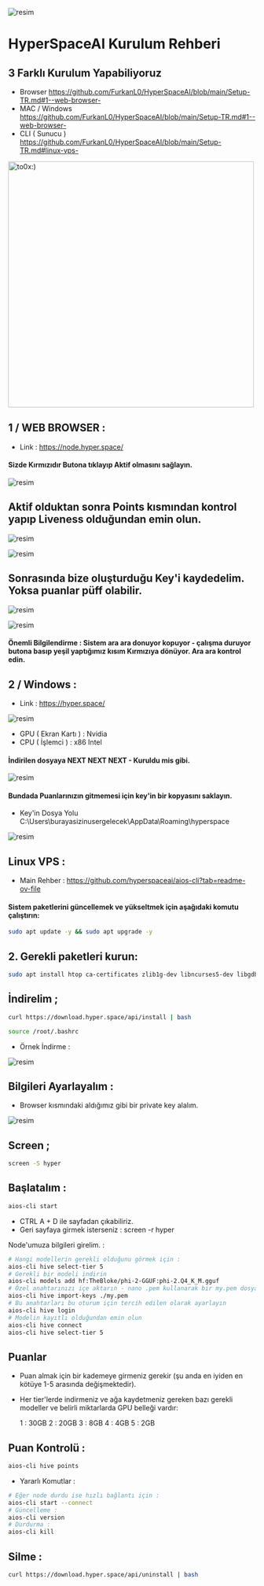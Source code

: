 ![resim](https://github.com/user-attachments/assets/26646db3-b278-453d-9910-cfab1619b1e7)


# HyperSpaceAI Kurulum Rehberi 

## 3 Farklı Kurulum Yapabiliyoruz 

- Browser https://github.com/FurkanL0/HyperSpaceAI/blob/main/Setup-TR.md#1--web-browser-
- MAC / Windows https://github.com/FurkanL0/HyperSpaceAI/blob/main/Setup-TR.md#1--web-browser-
- CLI ( Sunucu ) https://github.com/FurkanL0/HyperSpaceAI/blob/main/Setup-TR.md#linux-vps-

<img src="https://github.com/user-attachments/assets/bf91e6b6-e379-4684-b11b-84106c0f2e98" alt="to0x:)" width="500">

## 1 / WEB BROWSER :

- Link : https://node.hyper.space/

#### Sizde Kırmızıdır Butona tıklayıp Aktif olmasını sağlayın.

![resim](https://github.com/user-attachments/assets/0e6c54d2-948f-4ef7-b875-999d2a7cd9b7)

## Aktif olduktan sonra Points kısmından kontrol yapıp Liveness olduğundan emin olun.

![resim](https://github.com/user-attachments/assets/af031538-ec03-4444-8ef5-5d76d06487ff)


![resim](https://github.com/user-attachments/assets/ced0b28d-28ec-438f-9db2-e8675826b39c)


## Sonrasında bize oluşturduğu Key'i kaydedelim. Yoksa puanlar püff olabilir.

![resim](https://github.com/user-attachments/assets/496adc93-aff6-4bc5-bb35-66971a550592)

![resim](https://github.com/user-attachments/assets/4a0cfae8-d9e2-4739-8fd9-f4f71bf42255)

#### Önemli Bilgilendirme : Sistem ara ara donuyor kopuyor - çalışma duruyor butona basıp yeşil yaptığımız kısım Kırmızıya dönüyor. Ara ara kontrol edin.


## 2 / Windows :

- Link : https://hyper.space/

![resim](https://github.com/user-attachments/assets/32f93027-4da1-4b66-8252-017e414694d6)

- GPU ( Ekran Kartı ) : Nvidia
- CPU ( İşlemci ) : x86 Intel

#### İndirilen dosyaya NEXT NEXT NEXT - Kuruldu mis gibi.

![resim](https://github.com/user-attachments/assets/645320e7-4ee9-4578-802f-4983e727cf2f)

#### Bundada Puanlarınızın gitmemesi için key'in bir kopyasını saklayın. 

- Key'in Dosya Yolu C:\Users\burayasizinusergelecek\AppData\Roaming\hyperspace

![resim](https://github.com/user-attachments/assets/e1c1cc6e-f432-4b7d-98b7-c080d27cc7a2)



## Linux VPS : 

- Main Rehber : https://github.com/hyperspaceai/aios-cli?tab=readme-ov-file

#### Sistem paketlerini güncellemek ve yükseltmek için aşağıdaki komutu çalıştırın:

```bash
sudo apt update -y && sudo apt upgrade -y
```
## 2. Gerekli paketleri kurun:

```bash
sudo apt install htop ca-certificates zlib1g-dev libncurses5-dev libgdbm-dev libnss3-dev tmux iptables curl nvme-cli git wget make jq libleveldb-dev build-essential pkg-config ncdu tar clang bsdmainutils lsb-release libssl-dev libreadline-dev libffi-dev jq gcc screen unzip lz4 -y
```

## İndirelim ; 

```bash
curl https://download.hyper.space/api/install | bash

source /root/.bashrc
```

- Örnek İndirme : 

![resim](https://github.com/user-attachments/assets/998ec182-9893-4153-bae3-3a446fa6a298)


## Bilgileri Ayarlayalım  : 

- Browser kısmındaki aldığımız gibi bir private key alalım. 

![resim](https://github.com/user-attachments/assets/0a975077-26f0-4bd1-8ed6-5930d74d3de2)


## Screen ; 

```bash
screen -S hyper
```

## Başlatalım : 

```bash
aios-cli start
```
 
- CTRL A + D ile sayfadan çıkabiliriz. 
- Geri sayfaya girmek isterseniz : screen -r  hyper

Node'umuza bilgileri girelim. : 

```bash
# Hangi modellerin gerekli olduğunu görmek için : 
aios-cli hive select-tier 5
# Gerekli bir modeli indirin
aios-cli models add hf:TheBloke/phi-2-GGUF:phi-2.Q4_K_M.gguf
# Özel anahtarınızı içe aktarın - nano .pem kullanarak bir my.pem dosyası oluşturun ve bir özel anahtar girin (Tarayıcı sürümünden bir özel anahtar alabilirsiniz)
aios-cli hive import-keys ./my.pem
# Bu anahtarları bu oturum için tercih edilen olarak ayarlayın
aios-cli hive login
# Modelin kayıtlı olduğundan emin olun
aios-cli hive connect
aios-cli hive select-tier 5
```

## Puanlar

- Puan almak için bir kademeye girmeniz gerekir (şu anda en iyiden en kötüye 1-5 arasında değişmektedir).

- Her tier'lerde indirmeniz ve ağa kaydetmeniz gereken bazı gerekli modeller ve belirli miktarlarda GPU belleği vardır:

    1 : 30GB
    2 : 20GB
    3 : 8GB
    4 : 4GB
    5 : 2GB

## Puan Kontrolü : 

```bash
aios-cli hive points
```

- Yararlı Komutlar : 

```bash
# Eğer node durdu ise hızlı bağlantı için : 
aios-cli start --connect
# Güncelleme : 
aios-cli version
# Durdurma : 
aios-cli kill
```

## Silme : 

```bash
curl https://download.hyper.space/api/uninstall | bash
```
